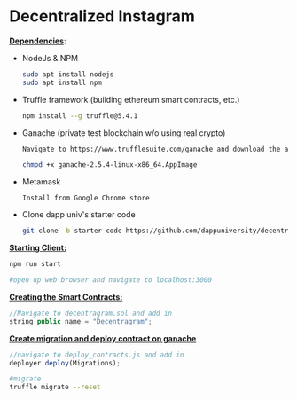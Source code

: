 # Decentralized Instagram

<u>**Dependencies**</u>:

- NodeJs & NPM

  ```bash
  sudo apt install nodejs
  sudo apt install npm
  ```

- Truffle framework (building ethereum smart contracts, etc.)

  ```bash
  npm install --g truffle@5.4.1
  ```

- Ganache (private test blockchain w/o using real crypto)

  ```bash
  Navigate to https://www.trufflesuite.com/ganache and download the appimage
  
  chmod +x ganache-2.5.4-linux-x86_64.AppImage
  ```

- Metamask

  ```
  Install from Google Chrome store
  ```

- Clone dapp univ's starter code

  ```bash
  git clone -b starter-code https://github.com/dappuniversity/decentragram decentragram
  ```

  

**<u>Starting Client:</u>**

```bash
npm run start

#open up web browser and navigate to localhost:3000
```



**<u>Creating the Smart Contracts:</u>**

```javascript
//Navigate to decentragram.sol and add in 
string public name = "Decentragram";
```



**<u>Create migration and deploy contract on ganache</u>**

```javascript
//navigate to deploy_contracts.js and add in
deployer.deploy(Migrations);
```

```bash
#migrate
truffle migrate --reset
```

